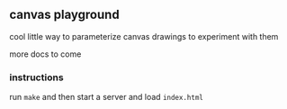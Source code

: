 ## canvas playground
cool little way to parameterize canvas drawings to experiment with them

more docs to come

### instructions
run `make` and then start a server and load `index.html`